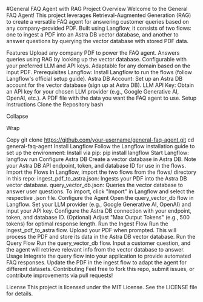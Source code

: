 #General FAQ Agent with RAG
Project Overview
Welcome to the General FAQ Agent! This project leverages Retrieval-Augmented Generation (RAG) to create a versatile FAQ agent for answering customer queries based on any company-provided PDF. Built using Langflow, it consists of two flows: one to ingest a PDF into an Astra DB vector database, and another to answer questions by querying the vector database with stored PDF data.

Features
Upload any company PDF to power the FAQ agent.
Answers queries using RAG by looking up the vector database.
Configurable with your preferred LLM and API keys.
Adaptable for any domain based on the input PDF.
Prerequisites
Langflow: Install Langflow to run the flows (follow Langflow's official setup guide).
Astra DB Account: Set up an Astra DB account for the vector database (sign up at Astra DB).
LLM API Key: Obtain an API key for your chosen LLM provider (e.g., Google Generative AI, OpenAI, etc.).
A PDF file with the data you want the FAQ agent to use.
Setup Instructions
Clone the Repository
bash

Collapse

Wrap

Copy
git clone https://github.com/your-username/general-faq-agent.git
cd general-faq-agent
Install Langflow
Follow the Langflow installation guide to set up the environment:
Install via pip: pip install langflow
Start Langflow: langflow run
Configure Astra DB
Create a vector database in Astra DB.
Note your Astra DB API endpoint, token, and database ID for use in the flows.
Import the Flows
In Langflow, import the two flows from the flows/ directory in this repo:
ingest_pdf_to_astra.json: Ingests your PDF into the Astra DB vector database.
query_vector_db.json: Queries the vector database to answer user questions.
To import, click "Import" in Langflow and select the respective .json file.
Configure the Agent
Open the query_vector_db flow in Langflow.
Set your LLM provider (e.g., Google Generative AI, OpenAI) and input your API key.
Configure the Astra DB connection with your endpoint, token, and database ID.
(Optional) Adjust "Max Output Tokens" (e.g., 500 tokens) for optimal response length.
Run the Ingest Flow
Run the ingest_pdf_to_astra flow.
Upload your PDF when prompted. This will process the PDF and store its data in the Astra DB vector database.
Run the Query Flow
Run the query_vector_db flow.
Input a customer question, and the agent will retrieve relevant info from the vector database to answer.
Usage
Integrate the query flow into your application to provide automated FAQ responses.
Update the PDF in the ingest flow to adapt the agent for different datasets.
Contributing
Feel free to fork this repo, submit issues, or contribute improvements via pull requests!

License
This project is licensed under the MIT License. See the LICENSE file for details.

